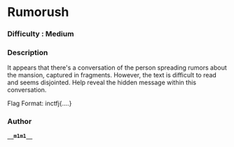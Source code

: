 # Rumorush

### Difficulty : Medium

### Description
It appears that there's a conversation of the person spreading rumors about the mansion, captured in fragments. However, the text is difficult to read and seems disjointed. Help reveal the hidden message within this conversation.

Flag Format: inctfj{....}

### Author

**```__m1m1__```**